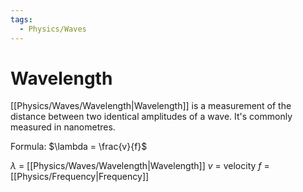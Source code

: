 ```yaml
---
tags:
  - Physics/Waves
---
```

# Wavelength
[[Physics/Waves/Wavelength|Wavelength]] is a measurement of the distance between two identical amplitudes of a wave. It's commonly measured in nanometres.

Formula:
$\lambda = \frac{v}{f}$

$\lambda$ = [[Physics/Waves/Wavelength|Wavelength]]
$v$ = velocity
$f$ = [[Physics/Frequency|Frequency]]